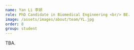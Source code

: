 ```yaml
---
name: Yan Li 李妍
role: PhD Candidate in Biomedical Engineering <br/> BE.
image: /assets/images/about/team/YL.jpg
order: 8
group: student
---
```


TBA.